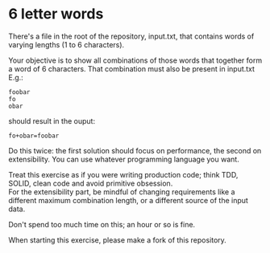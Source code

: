 # 6 letter words
There's a file in the root of the repository, input.txt, that contains words of varying lengths (1 to 6 characters).

Your objective is to show all combinations of those words that together form a word of 6 characters. That combination must also be present in input.txt  
E.g.:
``` 
foobar  
fo  
obar
```
should result in the ouput: 
```
fo+obar=foobar
```

Do this twice: the first solution should focus on performance, the second on extensibility.
You can use whatever programming language you want.

Treat this exercise as if you were writing production code; think TDD, SOLID, clean code and avoid primitive obsession.  
For the extensibility part, be mindful of changing requirements like a different maximum combination length, or a different source of the input data.

Don't spend too much time on this; an hour or so is fine.

When starting this exercise, please make a fork of this repository.